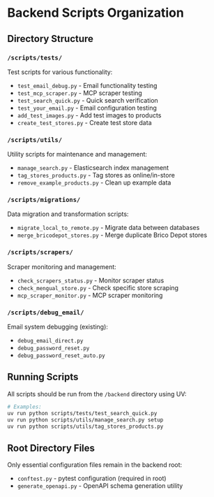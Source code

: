 # Backend Scripts Organization

## Directory Structure

### `/scripts/tests/`
Test scripts for various functionality:
- `test_email_debug.py` - Email functionality testing
- `test_mcp_scraper.py` - MCP scraper testing
- `test_search_quick.py` - Quick search verification
- `test_your_email.py` - Email configuration testing
- `add_test_images.py` - Add test images to products
- `create_test_stores.py` - Create test store data

### `/scripts/utils/`
Utility scripts for maintenance and management:
- `manage_search.py` - Elasticsearch index management
- `tag_stores_products.py` - Tag stores as online/in-store
- `remove_example_products.py` - Clean up example data

### `/scripts/migrations/`
Data migration and transformation scripts:
- `migrate_local_to_remote.py` - Migrate data between databases
- `merge_bricodepot_stores.py` - Merge duplicate Brico Depot stores

### `/scripts/scrapers/`
Scraper monitoring and management:
- `check_scrapers_status.py` - Monitor scraper status
- `check_mengual_store.py` - Check specific store scraping
- `mcp_scraper_monitor.py` - MCP scraper monitoring

### `/scripts/debug_email/`
Email system debugging (existing):
- `debug_email_direct.py`
- `debug_password_reset.py`
- `debug_password_reset_auto.py`

## Running Scripts

All scripts should be run from the `/backend` directory using UV:

```bash
# Examples:
uv run python scripts/tests/test_search_quick.py
uv run python scripts/utils/manage_search.py setup
uv run python scripts/utils/tag_stores_products.py
```

## Root Directory Files

Only essential configuration files remain in the backend root:
- `conftest.py` - pytest configuration (required in root)
- `generate_openapi.py` - OpenAPI schema generation utility